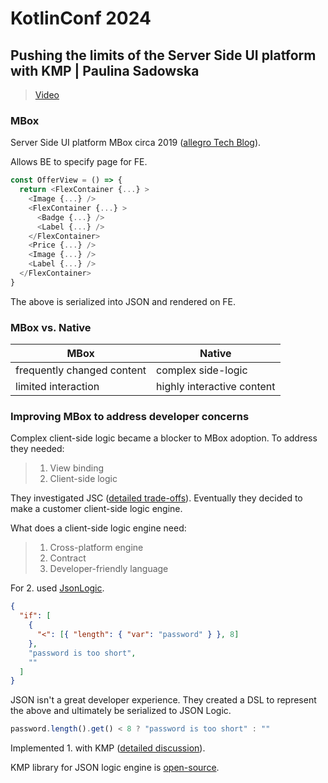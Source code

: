 # KotlinConf 2024

## Pushing the limits of the Server Side UI platform with KMP | Paulina Sadowska

> [Video](https://www.youtube.com/watch?v=PQSGD9ySuM0&list=PLq1zqU_rm4fjHfRCI2-xS8TycnzkQTC_m&index=1)

### MBox

Server Side UI platform MBox circa 2019 ([allegro Tech Blog](https://blog.allegro.tech/2022/08/mbox-server-driven-ui-for-mobile-apps.html)).

Allows BE to specify page for FE.

```javascript
const OfferView = () => {
  return <FlexContainer {...} >
    <Image {...} />
    <FlexContainer {...} >
      <Badge {...} />
      <Label {...} />
    </FlexContainer>
    <Price {...} />
    <Image {...} />
    <Label {...} />
  </FlexContainer>
}
```

The above is serialized into JSON and rendered on FE.

### MBox vs. Native

| MBox                       | Native                     |
| -------------------------- | -------------------------- |
| frequently changed content | complex side-logic         |
| limited interaction        | highly interactive content |

### Improving MBox to address developer concerns

Complex client-side logic became a blocker to MBox adoption. To address they needed:

> 1. View binding
> 2. Client-side logic

They investigated JSC ([detailed trade-offs](https://youtu.be/PQSGD9ySuM0?list=PLq1zqU_rm4fjHfRCI2-xS8TycnzkQTC_m&t=736)). Eventually they decided to make a customer client-side logic engine.

What does a client-side logic engine need:

> 1. Cross-platform engine
> 2. Contract
> 3. Developer-friendly language

For 2. used [JsonLogic](https://jsonlogic.com).

```json
{
  "if": [
    {
      "<": [{ "length": { "var": "password" } }, 8]
    },
    "password is too short",
    ""
  ]
}
```

JSON isn't a great developer experience. They created a DSL to represent the above and ultimately be serialized to JSON Logic.

```javascript
password.length().get() < 8 ? "password is too short" : ""
```

Implemented 1. with KMP ([detailed discussion](https://youtu.be/PQSGD9ySuM0?list=PLq1zqU_rm4fjHfRCI2-xS8TycnzkQTC_m&t=1148)).

KMP library for JSON logic engine is [open-source](https://github.com/allegro/json-logic-kmp).
